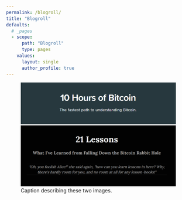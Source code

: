 ```yaml
---
permalink: /blogroll/
title: "Blogroll"
defaults:
  # _pages
  - scope:
      path: "Blogroll"
      type: pages
    values:
      layout: single
      author_profile: true
---
```



<figure class="half">
    <a href="https://10hoursofbitcoin.com/"><img src="/assets/images/blogroll/10.png"></a>
    <a href="https://21lessons.com/"><img src="/assets/images/blogroll/21.png"></a>
    <figcaption>Caption describing these two images.</figcaption>
</figure>
